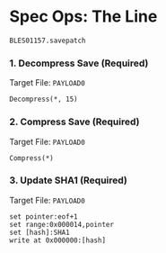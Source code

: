 # Spec Ops: The Line 

`BLES01157.savepatch`

### 1. Decompress Save (Required)

Target File: `PAYLOAD0`

```
Decompress(*, 15)
```

### 2. Compress Save (Required)

Target File: `PAYLOAD0`

```
Compress(*)
```

### 3. Update SHA1 (Required)

Target File: `PAYLOAD0`

```
set pointer:eof+1
set range:0x000014,pointer
set [hash]:SHA1
write at 0x000000:[hash]
```

